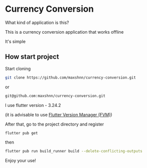 # Currency Conversion

What kind of application is this?

This is a currency conversion application that works offline

It's simple

## How start project

Start cloning

```bash
git clone https://github.com/maxshnn/currency-conversion.git

```

or

```bash
git@github.com:maxshnn/currency-conversion.git

```
I use flutter version - 3.24.2

(it is advisable to use [Flutter Version Manager (FVM)](https://fvm.app/documentation/getting-started/installation)) 

After that, go to the project directory and register

```bash
flutter pub get

```

then

```bash
flutter pub run build_runner build --delete-conflicting-outputs

```

Enjoy your use!
